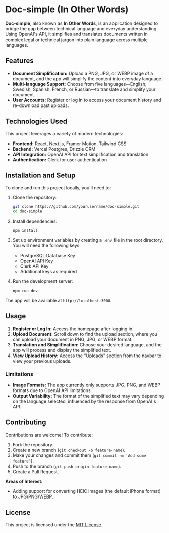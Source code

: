# Doc-simple (In Other Words)

**Doc-simple**, also known as **In Other Words**, is an application designed to bridge the gap between technical language and everyday understanding. Using OpenAI's API, it simplifies and translates documents written in complex legal or technical jargon into plain language across multiple languages.

## Features

- **Document Simplification:** Upload a PNG, JPG, or WEBP image of a document, and the app will simplify the content into everyday language.
- **Multi-language Support:** Choose from five languages—English, Swedish, Spanish, French, or Russian—to translate and simplify your document.
- **User Accounts:** Register or log in to access your document history and re-download past uploads.

## Technologies Used

This project leverages a variety of modern technologies:

- **Frontend:** React, Next.js, Framer Motion, Tailwind CSS
- **Backend:** Vercel Postgres, Drizzle ORM
- **API Integration:** OpenAI API for text simplification and translation
- **Authentication:** Clerk for user authentication

## Installation and Setup

To clone and run this project locally, you'll need to:

1. Clone the repository:

   ```bash
   git clone https://github.com/yourusername/doc-simple.git
   cd doc-simple
   ```

2. Install dependencies:

   ```bash
   npm install
   ```

3. Set up environment variables by creating a `.env` file in the root directory. You will need the following keys:

   - PostgreSQL Database Key
   - OpenAI API Key
   - Clerk API Key
   - Additional keys as required

4. Run the development server:
   ```bash
   npm run dev
   ```

The app will be available at `http://localhost:3000`.

## Usage

1. **Register or Log In:** Access the homepage after logging in.
2. **Upload Document:** Scroll down to find the upload section, where you can upload your document in PNG, JPG, or WEBP format.
3. **Translation and Simplification:** Choose your desired language, and the app will process and display the simplified text.
4. **View Upload History:** Access the "Uploads" section from the navbar to view your previous uploads.

### Limitations

- **Image Formats:** The app currently only supports JPG, PNG, and WEBP formats due to OpenAI API limitations.
- **Output Variability:** The format of the simplified text may vary depending on the language selected, influenced by the response from OpenAI's API.

## Contributing

Contributions are welcome! To contribute:

1. Fork the repository.
2. Create a new branch (`git checkout -b feature-name`).
3. Make your changes and commit them (`git commit -m 'Add some feature'`).
4. Push to the branch (`git push origin feature-name`).
5. Create a Pull Request.

**Areas of Interest:**

- Adding support for converting HEIC images (the default iPhone format) to JPG/PNG/WEBP.

## License

This project is licensed under the [MIT License](LICENSE).
